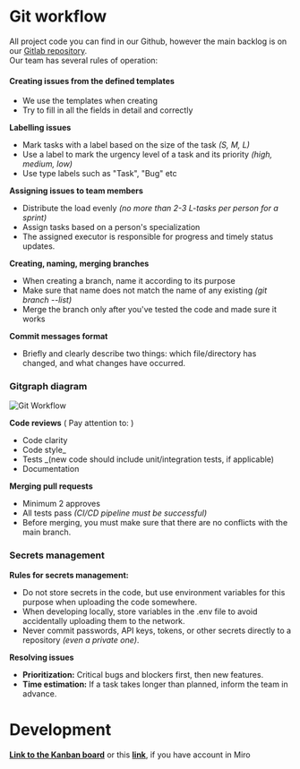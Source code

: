 
# Git workflow
All project code you can find in our Github, however the main backlog is on our [Gitlab repository](https://gitlab.pg.innopolis.university/dashboard/issues?sort=created_date&state=opened&assignee_username[]=d.evdokimova).<br>
Our team has several rules of operation:

#### Creating issues from the defined templates
 - We use the templates when creating
 - Try to fill in all the fields in detail and correctly

**Labelling issues**
 - Mark tasks with a label based on the size of the task _(S, M, L)_
 - Use a label to mark the urgency level of a task and its priority _(high, medium, low)_
 - Use type labels such as "Task", "Bug" etc

**Assigning issues to team members**
 - Distribute the load evenly _(no more than 2-3 L-tasks per person for a sprint)_
 - Assign tasks based on a person's specialization
 - The assigned executor is responsible for progress and timely status updates.

**Creating, naming, merging branches**
 - When creating a branch, name it according to its purpose
 - Make sure that name does not match the name of any existing _(git branch --list)_
 - Merge the branch only after you've tested the code and made sure it works

**Commit messages format**
 - Briefly and clearly describe two things: which file/directory has changed, and what changes have occurred.

### Gitgraph diagram
![Git Workflow](https://github.com/swp-team-1/mars_bot_1.5/blob/main/structure/Gitgraph_workflow_diagram.png?raw=true)


**Code reviews** ( Pay attention to: )
 - Code clarity
 - Code style_
 - Tests _(new code should include unit/integration tests, if applicable)
 - Documentation

**Merging pull requests**
 - Minimum 2 approves
 - All tests pass _(CI/CD pipeline must be successful)_
 - Before merging, you must make sure that there are no conflicts with the main branch.

### Secrets management 
**Rules for secrets management:**
- Do not store secrets in the code, but use environment variables for this purpose when uploading the code somewhere.
- When developing locally, store variables in the .env file to avoid accidentally uploading them to the network.
- Never commit passwords, API keys, tokens, or other secrets directly to a repository _(even a private one)_.

**Resolving issues** 
 - **Prioritization:** Critical bugs and blockers first, then new features.
 - **Time estimation:** If a task takes longer than planned, inform the team in advance.
   
# Development
[**Link to the Kanban board**](https://drive.google.com/file/d/1lvN3w-KCPvQyGvFbfXvM-mOQlku4nOV4/view?usp=sharing) or this [**link**](https://drive.google.com/file/d/1SAXZeP9y6pCJRFgHrx-MF7KEN2ItJ8R5/view?usp=sharing), if you have account in Miro 

